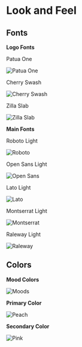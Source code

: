 # Look and Feel

## Fonts

**Logo Fonts**

Patua One 

![Patua One](patua-one.png)

Cherry Swash 

![Cherry Swash](cherry-swash.png)

Zilla Slab 

![Zilla Slab](zilla-slab.png)

**Main Fonts**

Roboto Light

![Roboto](roboto-300.png)

Open Sans Light 

![Open Sans](open-sans-300.png)

Lato Light

![Lato](lato-300.png)

Montserrat Light

![Montserrat](montserrat-300.png)

Raleway Light

![Raleway](raleway-300.png)



## Colors 

**Mood Colors**

![Moods](./colors.png)

**Primary Color**

![Peach](./color-main-peach.png)

**Secondary Color**

![Pink](./color-main-pink.png)